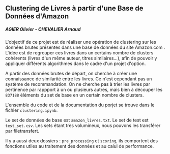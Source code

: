 ## Clustering de Livres à partir d'une Base de Données d'Amazon
##### AGIER Olivier - CHEVALIER Arnaud

L'objectif de ce projet est de réaliser une opération de clustering sur les données brutes présentes dans une base de données du site Amazon.com . L'idée est de regrouper ces livres dans un certains nombre de clusters cohérents (livres d'un même auteur, titres similaires...), afin de pouvoir y appliquer différents algorithmes dans le cadre d'un projet d'option.

A partir des données brutes de départ, on cherche à créer une connaissance de similarité entre les livres. Ce n'est cependant pas un système de recommandation. On ne cherche pas à trier les livres par pertinence par rappport à un ou plusieurs autres, mais bien à découper les `837188` éléments du set de base en un certain nombre de clusters.

L'ensemble du code et de la documentation du porjet se trouve dans le fichier `clustering.ipynb`.

Le set de données de base est `amazon_livres.txt`.
Le set de test est `test_set.csv`.
Les sets étant très volumineux, nous pouvons les transférer par filetransfert.

Il y a aussi deux dossiers : `pre_processing` et `scoring`, ils comportent des fonctions utiles au traitement des données et au calul de performance. 
